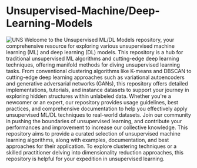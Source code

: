 # Unsupervised-Machine/Deep-Learning-Models
![UNS](https://databasetown.com/wp-content/uploads/2023/05/Unsupervised-Learning.jpg)
Welcome to the Unsupervised ML/DL Models repository, your comprehensive resource for exploring various unsupervised machine learning (ML) and deep learning (DL) models. This repository is a hub for traditional unsupervised ML algorithms and cutting-edge deep learning techniques, offering manifold methods for diving unsupervised learning tasks. From conventional clustering algorithms like K-means and DBSCAN to cutting-edge deep learning approaches such as variational autoencoders and generative adversarial networks (GANs), this repository offers detailed implementations, tutorials, and instance datasets to support your journey in exploring hidden structures within unlabeled data. Whether you're a newcomer or an expert, our repository provides usage guidelines, best practices, and comprehensive documentation to help you effectively apply unsupervised ML/DL techniques to real-world datasets. Join our community in pushing the boundaries of unsupervised learning, and contribute your performances and improvement to increase our collective knowledge. This repository aims to provide a curated selection of unsupervised machine learning algorithms, along with examples, documentation, and best approaches for their application. To explore clustering techniques or a skilled practitioner delving into dimensionality reduction approaches, this repository is helpful for your expedition in unsupervised learning.

